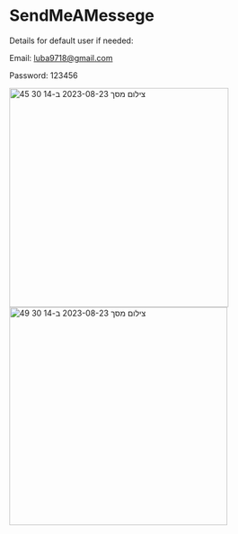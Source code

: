 # SendMeAMessege
Details for default user if needed:


Email: luba9718@gmail.com


Password: 123456



<img width="390" alt="צילום מסך 2023-08-23 ב-14 30 45" src="https://github.com/luba9714/SendMeAMessege/assets/64591949/a7a110ff-dcd8-4582-bdde-9e61ca7ac05b">           <img width="388" alt="צילום מסך 2023-08-23 ב-14 30 49" src="https://github.com/luba9714/SendMeAMessege/assets/64591949/41334c6a-ea22-4b49-8074-f680fe893c25">

